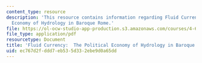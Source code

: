 ```yaml
---
content_type: resource
description: 'This resource contains information regarding Fluid Currency:  The Political
  Economy of Hydrology in Baroque Rome.'
file: https://ol-ocw-studio-app-production.s3.amazonaws.com/courses/4-663-history-of-urban-form-locating-capitalism-producing-early-modern-cities-and-objects-spring-2014/ec767d2fddd7eb535d332ebe9d0a65dd_MIT4_663S14_FluidCurrency.pdf
file_type: application/pdf
resourcetype: Document
title: 'Fluid Currency:  The Political Economy of Hydrology in Baroque Rome'
uid: ec767d2f-ddd7-eb53-5d33-2ebe9d0a65dd
---
```

